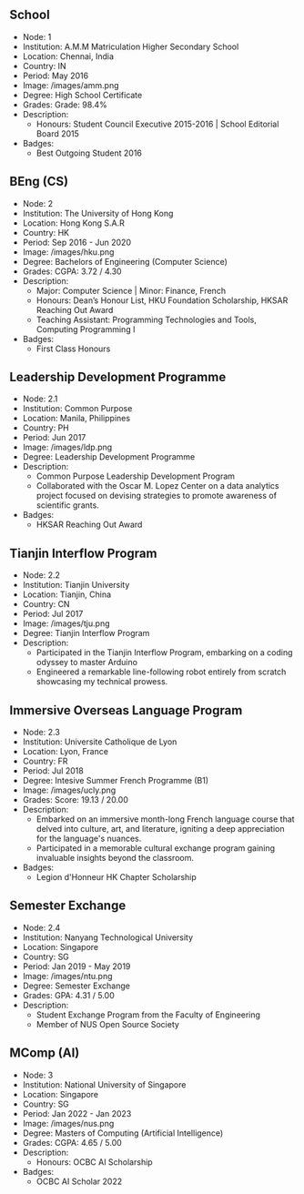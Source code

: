 ## School

- Node: 1
- Institution: A.M.M Matriculation Higher Secondary School
- Location: Chennai, India
- Country: IN
- Period: May 2016
- Image: /images/amm.png
- Degree: High School Certificate
- Grades: Grade: 98.4%
- Description:
  - Honours: Student Council Executive 2015-2016 | School Editorial Board 2015
- Badges:
  - Best Outgoing Student 2016

## BEng (CS)

- Node: 2
- Institution: The University of Hong Kong
- Location: Hong Kong S.A.R
- Country: HK
- Period: Sep 2016 - Jun 2020
- Image: /images/hku.png
- Degree: Bachelors of Engineering (Computer Science)
- Grades: CGPA: 3.72 / 4.30
- Description:
  - Major: Computer Science | Minor: Finance, French
  - Honours: Dean’s Honour List, HKU Foundation Scholarship, HKSAR Reaching Out Award
  - Teaching Assistant: Programming Technologies and Tools, Computing Programming I
- Badges:
  - First Class Honours

## Leadership Development Programme

- Node: 2.1
- Institution: Common Purpose
- Location: Manila, Philippines
- Country: PH
- Period: Jun 2017
- Image: /images/ldp.png
- Degree: Leadership Development Programme
- Description:
  - Common Purpose Leadership Development Program
  - Collaborated with the Oscar M. Lopez Center on a data analytics project focused on devising strategies to promote awareness of scientific grants.
- Badges:
  - HKSAR Reaching Out Award

## Tianjin Interflow Program

- Node: 2.2
- Institution: Tianjin University
- Location: Tianjin, China
- Country: CN
- Period: Jul 2017
- Image: /images/tju.png
- Degree: Tianjin Interflow Program
- Description:
  - Participated in the Tianjin Interflow Program, embarking on a coding odyssey to master Arduino 
  - Engineered a remarkable line-following robot entirely from scratch showcasing my technical prowess.


## Immersive Overseas Language Program

- Node: 2.3
- Institution: Universite Catholique de Lyon
- Location: Lyon, France
- Country: FR
- Period: Jul 2018
- Degree: Intesive Summer French Programme (B1)
- Image: /images/ucly.png
- Grades: Score: 19.13 / 20.00
- Description:
  - Embarked on an immersive month-long French language course that delved into culture, art, and literature, igniting a deep appreciation for the language's nuances.
  - Participated in a memorable cultural exchange program gaining invaluable insights beyond the classroom.
- Badges:
  - Legion d'Honneur HK Chapter Scholarship

## Semester Exchange

- Node: 2.4
- Institution: Nanyang Technological University
- Location: Singapore
- Country: SG
- Period: Jan 2019 - May 2019
- Image: /images/ntu.png
- Degree: Semester Exchange
- Grades: GPA: 4.31 / 5.00
- Description:
  - Student Exchange Program from the Faculty of Engineering
  - Member of NUS Open Source Society

## MComp (AI)

- Node: 3
- Institution: National University of Singapore
- Location: Singapore
- Country: SG
- Period: Jan 2022 - Jan 2023
- Image: /images/nus.png
- Degree: Masters of Computing (Artificial Intelligence)
- Grades: CGPA: 4.65 / 5.00
- Description: 
  - Honours: OCBC AI Scholarship
- Badges:
  - OCBC AI Scholar 2022